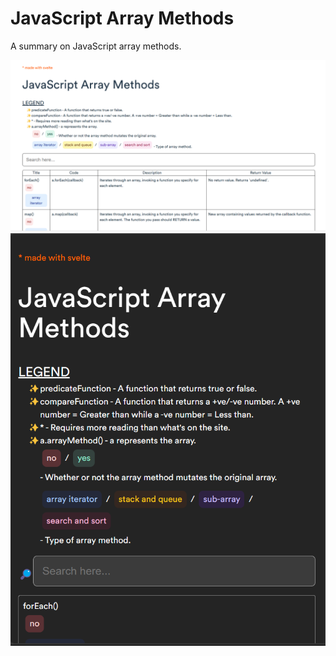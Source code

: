 # JavaScript Array Methods

A summary on JavaScript array methods.

![Site screenshot.](/public/site-screenshot1.png)
![Site screenshot.](/public/site-screenshot2.png)

